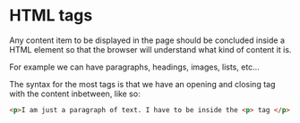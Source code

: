 # HTML tags

Any content item to be displayed in the page should be concluded inside a HTML element so that the browser will understand what kind of content it is. 

For example we can have paragraphs, headings, images, lists, etc...

The syntax for the most tags is that we have an opening and closing tag with the content inbetween, like so:

```html
<p>I am just a paragraph of text. I have to be inside the <p> tag </p>
```
